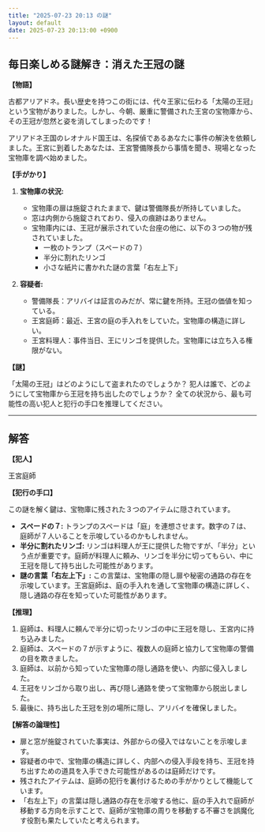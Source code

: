 ```yaml
---
title: "2025-07-23 20:13 の謎"
layout: default
date: 2025-07-23 20:13:00 +0900
---
```

## 毎日楽しめる謎解き：消えた王冠の謎

**【物語】**

古都アリアドネ。長い歴史を持つこの街には、代々王家に伝わる「太陽の王冠」という宝物がありました。しかし、今朝、厳重に警備された王宮の宝物庫から、その王冠が忽然と姿を消してしまったのです！

アリアドネ王国のレオナルド国王は、名探偵であるあなたに事件の解決を依頼しました。王宮に到着したあなたは、王宮警備隊長から事情を聞き、現場となった宝物庫を調べ始めました。

**【手がかり】**

1.  **宝物庫の状況:**
    *   宝物庫の扉は施錠されたままで、鍵は警備隊長が所持していました。
    *   窓は内側から施錠されており、侵入の痕跡はありません。
    *   宝物庫内には、王冠が展示されていた台座の他に、以下の３つの物が残されていました。
        *   一枚のトランプ（スペードの７）
        *   半分に割れたリンゴ
        *   小さな紙片に書かれた謎の言葉「右左上下」

2.  **容疑者:**
    *   警備隊長：アリバイは証言のみだが、常に鍵を所持。王冠の価値を知っている。
    *   王宮庭師：最近、王宮の庭の手入れをしていた。宝物庫の構造に詳しい。
    *   王宮料理人：事件当日、王にリンゴを提供した。宝物庫には立ち入る権限がない。

**【謎】**

「太陽の王冠」はどのようにして盗まれたのでしょうか？
犯人は誰で、どのようにして宝物庫から王冠を持ち出したのでしょうか？
全ての状況から、最も可能性の高い犯人と犯行の手口を推理してください。

---

## 解答

**【犯人】**

王宮庭師

**【犯行の手口】**

この謎を解く鍵は、宝物庫に残された３つのアイテムに隠されています。

*   **スペードの７:** トランプのスペードは「庭」を連想させます。数字の７は、庭師が７人いることを示唆しているのかもしれません。
*   **半分に割れたリンゴ:** リンゴは料理人が王に提供した物ですが、「半分」という点が重要です。庭師が料理人に頼み、リンゴを半分に切ってもらい、中に王冠を隠して持ち出した可能性があります。
*   **謎の言葉「右左上下」:** この言葉は、宝物庫の隠し扉や秘密の通路の存在を示唆しています。王宮庭師は、庭の手入れを通して宝物庫の構造に詳しく、隠し通路の存在を知っていた可能性があります。

**【推理】**

1.  庭師は、料理人に頼んで半分に切ったリンゴの中に王冠を隠し、王宮内に持ち込みました。
2.  庭師は、スペードの７が示すように、複数人の庭師と協力して宝物庫の警備の目を欺きました。
3.  庭師は、以前から知っていた宝物庫の隠し通路を使い、内部に侵入しました。
4.  王冠をリンゴから取り出し、再び隠し通路を使って宝物庫から脱出しました。
5.  最後に、持ち出した王冠を別の場所に隠し、アリバイを確保しました。

**【解答の論理性】**

*   扉と窓が施錠されていた事実は、外部からの侵入ではないことを示唆します。
*   容疑者の中で、宝物庫の構造に詳しく、内部への侵入手段を持ち、王冠を持ち出すための道具を入手できた可能性があるのは庭師だけです。
*   残されたアイテムは、庭師の犯行を裏付けるための手がかりとして機能しています。
*   「右左上下」の言葉は隠し通路の存在を示唆する他に、庭の手入れで庭師が移動する方向を示すことで、庭師が宝物庫の周りを移動する不審さを誤魔化す役割も果たしていたと考えられます。
